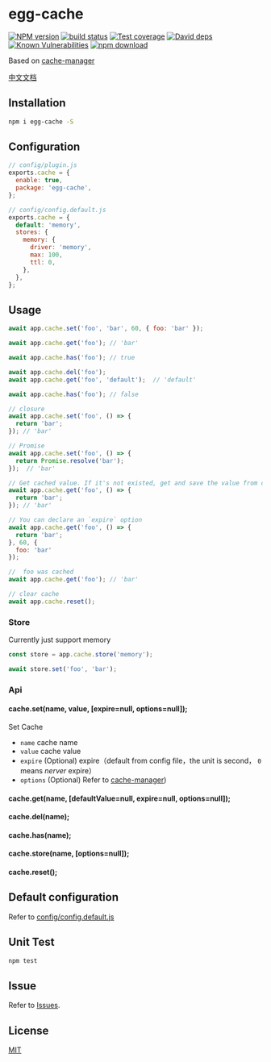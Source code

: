 # egg-cache

[![NPM version][npm-image]][npm-url]
[![build status][travis-image]][travis-url]
[![Test coverage][codecov-image]][codecov-url]
[![David deps][david-image]][david-url]
[![Known Vulnerabilities][snyk-image]][snyk-url]
[![npm download][download-image]][download-url]

[npm-image]: https://img.shields.io/npm/v/egg-cache.svg?style=flat-square
[npm-url]: https://npmjs.org/package/egg-cache
[travis-image]: https://img.shields.io/travis/hexindai/egg-cache.svg?style=flat-square
[travis-url]: https://travis-ci.org/hexindai/egg-cache
[codecov-image]: https://img.shields.io/codecov/c/github/hexindai/egg-cache.svg?style=flat-square
[codecov-url]: https://codecov.io/github/hexindai/egg-cache?branch=master
[david-image]: https://img.shields.io/david/hexindai/egg-cache.svg?style=flat-square
[david-url]: https://david-dm.org/hexindai/egg-cache
[snyk-image]: https://snyk.io/test/npm/egg-cache/badge.svg?style=flat-square
[snyk-url]: https://snyk.io/test/npm/egg-cache
[download-image]: https://img.shields.io/npm/dm/egg-cache.svg?style=flat-square
[download-url]: https://npmjs.org/package/egg-cache

Based on [cache-manager](https://github.com/BryanDonovan/node-cache-manager)

[中文文档](README.zh_CN.md)

## Installation

```sh
npm i egg-cache -S
```

## Configuration

```js
// config/plugin.js
exports.cache = {
  enable: true,
  package: 'egg-cache',
};
```

```js
// config/config.default.js
exports.cache = {
  default: 'memory',
  stores: {
    memory: {
      driver: 'memory',
      max: 100,
      ttl: 0,
    },
  },
};
```
## Usage

```js
await app.cache.set('foo', 'bar', 60, { foo: 'bar' });

await app.cache.get('foo'); // 'bar'

await app.cache.has('foo'); // true

await app.cache.del('foo');
await app.cache.get('foo', 'default');  // 'default'

await app.cache.has('foo'); // false

// closure
await app.cache.set('foo', () => {
  return 'bar';
}); // 'bar'

// Promise
await app.cache.set('foo', () => {
  return Promise.resolve('bar');
});  // 'bar'

// Get cached value. If it's not existed, get and save the value from closure
await app.cache.get('foo', () => {
  return 'bar';
}); // 'bar'

// You can declare an `expire` option
await app.cache.get('foo', () => {
  return 'bar';
}, 60, {
  foo: 'bar'
});

//  foo was cached
await app.cache.get('foo'); // 'bar'

// clear cache
await app.cache.reset();
```

### Store

Currently just support memory

```js
const store = app.cache.store('memory');

await store.set('foo', 'bar');
```

### Api

#### cache.set(name, value, [expire=null, options=null]);

Set Cache
 - `name` cache name
 - `value` cache value
 - `expire` (Optional) expire（default from config file，the unit is second， `0` means *nerver* expire）
 - `options` (Optional) Refer to [cache-manager](https://github.com/BryanDonovan/node-cache-manager/blob/master/lib/stores/memory.js#L14-L18))

#### cache.get(name, [defaultValue=null, expire=null, options=null]);

#### cache.del(name);

#### cache.has(name);

#### cache.store(name, [options=null]);

#### cache.reset();

## Default configuration

Refer to [config/config.default.js](config/config.default.js)

## Unit Test

```sh
npm test
```

## Issue

Refer to [Issues](https://github.com/hexindai/egg-cache/issues).

## License

[MIT](LICENSE)
